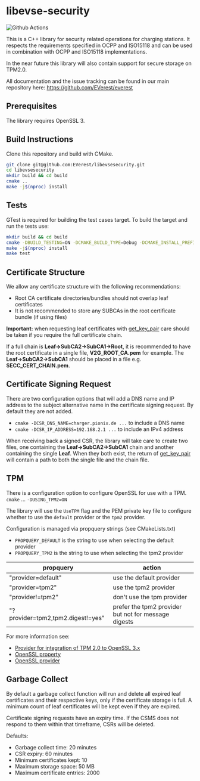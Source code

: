 # libevse-security

![Github Actions](https://github.com/EVerest/libevse-security/actions/workflows/build_and_test.yml/badge.svg)

This is a C++ library for security related operations for charging stations. It respects the requirements specified in OCPP and ISO15118 and can be used in combination with OCPP and ISO15118 implementations.

In the near future this library will also contain support for secure storage on TPM2.0.

All documentation and the issue tracking can be found in our main repository here: https://github.com/EVerest/everest

## Prerequisites

The library requires OpenSSL 3.

## Build Instructions

Clone this repository and build with CMake.

```bash
git clone git@github.com:EVerest/libevsesecurity.git
cd libevsesecurity
mkdir build && cd build
cmake ..
make -j$(nproc) install
```

## Tests

GTest is required for building the test cases target.
To build the target and run the tests use:

```bash
mkdir build && cd build
cmake -DBUILD_TESTING=ON -DCMAKE_BUILD_TYPE=Debug -DCMAKE_INSTALL_PREFIX=./dist ..
make -j$(nproc) install
make test
```

## Certificate Structure

We allow any certificate structure with the following recommendations:

- Root CA certificate directories/bundles should not overlap leaf certificates
- It is not recommended to store any SUBCAs in the root certificate bundle (if using files)

**Important:** when requesting leaf certificates with [get_key_pair](https://github.com/EVerest/libevse-security/blob/5cd5f8284229ffd28ae1dfed2137ef194c39e732/lib/evse_security/evse_security.cpp#L820) care should be taken if you require the full certificate chain.

If a full chain is **Leaf->SubCA2->SubCA1->Root**, it is recommended to have the root certificate in a single file, **V2G_ROOT_CA.pem** for example. The **Leaf->SubCA2->SubCA1** should be placed in a file e.g. **SECC_CERT_CHAIN.pem**. 
  
## Certificate Signing Request

There are two configuration options that will add a DNS name and IP address to the
subject alternative name in the certificate signing request.
By default they are not added.

- `cmake -DCSR_DNS_NAME=charger.pionix.de ...` to include a DNS name
- `cmake -DCSR_IP_ADDRESS=192.168.2.1 ...` to include an IPv4 address

When receiving back a signed CSR, the library will take care to create two files, one containing the **Leaf->SubCA2->SubCA1** chain and another containing the single **Leaf**. When they both exist, the return of [get_key_pair](https://github.com/EVerest/libevse-security/blob/5cd5f8284229ffd28ae1dfed2137ef194c39e732/include/evse_security/evse_types.hpp#L126) will contain a path to both the single file and the chain file.

## TPM
There is a configuration option to configure OpenSSL for use with a TPM.<br>
`cmake` ... `-DUSING_TPM2=ON`<br>

The library will use the `UseTPM` flag and the PEM private key file to
configure whether to use the `default` provider or the `tpm2` provider.

Configuration is managed via propquery strings (see CMakeLists.txt)

- `PROPQUERY_DEFAULT` is the string to use when selecting the default provider
- `PROPQUERY_TPM2` is the string to use when selecting the tpm2 provider

propquery|action
---------|------
"provider=default"|use the default provider
"provider=tpm2"|use the tpm2 provider
"provider!=tpm2"|don't use the tpm provider
"?provider=tpm2,tpm2.digest!=yes"|prefer the tpm2 provider but not for message digests

For more information see:

- [Provider for integration of TPM 2.0 to OpenSSL 3.x](https://github.com/tpm2-software/tpm2-openssl)
- [OpenSSL property](https://www.openssl.org/docs/man3.0/man7/property.html)
- [OpenSSL provider](https://www.openssl.org/docs/man3.0/man7/provider.html)

## Garbage Collect

By default a garbage collect function will run and delete all expired leaf certificates and their respective keys, only if the certificate storage is full. A minimum count of leaf certificates will be kept even if they are expired. 

Certificate signing requests have an expiry time. If the CSMS does not respond to them within that timeframe, CSRs will be deleted.

Defaults:
- Garbage collect time: 20 minutes
- CSR expiry: 60 minutes
- Minimum certificates kept: 10
- Maximum storage space: 50 MB
- Maximum certificate entries: 2000
